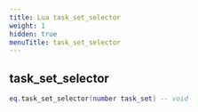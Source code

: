 ```yaml
---
title: Lua task_set_selector
weight: 1
hidden: true
menuTitle: task_set_selector
---
```

## task_set_selector
```lua
eq.task_set_selector(number task_set) -- void
```